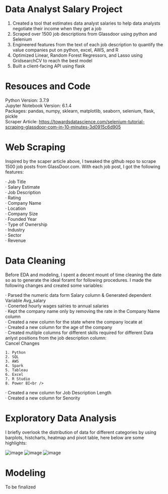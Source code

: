 # Data Analyst Salary Project 


1. Created a tool that estimates data analyst salaries to help data analysts negotiate their income when they get a job
2. Scraped over 1500 job descriptions from Glassdoor using python and Selenium
3. Engineered features from the text of each job description to quantify the value companies put on python, excel,
AWS, and R
5. Optimized Linear, Random Forest Regressors, and Lasso using GridsearchCV to reach the best model
6. Built a client-facing API using flask



# Resouces and Code


Python Version: 3.7.9 <br />
Jupyter Notebook Version: 6.1.4 <br />
Packages: pandas, numpy, sklearn, matplotlib, seaborn, selenium, flask, pickle <br />
Scraper Article: https://towardsdatascience.com/selenium-tutorial-scraping-glassdoor-com-in-10-minutes-3d0915c6d905



# Web Scraping


Inspired by the scaper article above, I tweaked the github repo to scrape 1500 job posts from GlassDoor.com. With each job post, I got the following features:

· Job Title<br />
· Salary Estimate<br />
· Job Description<br />
· Rating<br />
· Company Name<br />
· Location<br />
· Company Size<br />
· Founded Year<br />
· Type of Ownership <br />
· Industry<br />
· Sector<br />
· Revenue



# Data Cleaning 


Before EDA and modeling, I spent a decent mount of time cleaning the date so as to generate the ideal foramt for following procedures. I made the following changes and created some variables:<br />

· Parsed the numeric data form Salary column & Generated dependent Variable Avg_salary<br />
· Conerted hourly wages salries to annual salaries<br />
· Kept the company name only by removing the rate in the Company Name column<br />
· Created a new column for the state where the company locate at<br />
· Created a new column for the age of the company<br />
· Created mutilple columns for different skills required for different Data anlyst positions from the job description column: <br />Cancel Changes

    1. Python
    2. SQL
    3. AWS
    4. Spark
    5. Tableau
    6. Excel
    7. R Studio
    8. Power BI<br />
 
 · Created a new column for Job Description Length<br />
 · Created a new column for Senority <br />
 
 
 
# Exploratory Data Analysis

I briefly overlook the distribution of data for different categories by using barplots, histcharts, heatmap and pivot table, here below are some highlights:


![image](https://user-images.githubusercontent.com/63262273/112365613-3c5f2a80-8cae-11eb-8563-89bb1b7580c0.png)
![image](https://user-images.githubusercontent.com/63262273/112365740-5d278000-8cae-11eb-9411-206d3fa1ad79.png)
![image](https://user-images.githubusercontent.com/63262273/112364436-e342c700-8cac-11eb-9dd0-c0218e0e1e8e.png)

# Modeling
To be finalized

